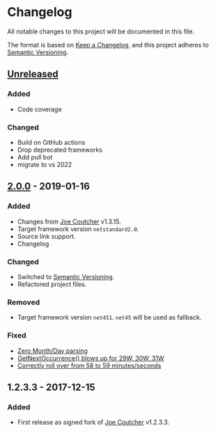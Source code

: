 # Changelog
All notable changes to this project will be documented in this file.

The format is based on [Keep a Changelog](https://keepachangelog.com/en/1.0.0/),
and this project adheres to [Semantic Versioning](https://semver.org/spec/v2.0.0.html).

## [Unreleased]

### Added
- Code coverage

### Changed
- Build on GitHub actions
- Drop deprecated frameworks
- Add pull bot
- migrate to vs 2022


## [2.0.0] - 2019-01-16
### Added
- Changes from [Joe Coutcher](https://github.com/jcoutch/NCrontab-Advanced) v1.3.15.
- Target framework version `netstandard2.0`.
- Source link support.
- Changelog

### Changed
- Switched to [Semantic Versioning](https://semver.org/spec/v2.0.0.html).
- Refactored project files.

### Removed
- Target framework version `net451`. `net45` will be used as fallback.

### Fixed
- [Zero Month/Day parsing](https://github.com/jcoutch/NCrontab-Advanced#11)
- [GetNextOccurrence() blows up for 29W, 30W, 31W](https://github.com/jcoutch/NCrontab-Advanced#12)
- [Correctly roll over from 58 to 59 minutes/seconds](https://github.com/jcoutch/NCrontab-Advanced#14)

## 1.2.3.3 - 2017-12-15
### Added
- First release as signed fork of [Joe Coutcher](https://github.com/jcoutch/NCrontab-Advanced) v1.2.3.3.


[Unreleased]: https://github.com/visualon/NCrontab-Advanced/compare/v2.0.0...HEAD
[2.0.0]: https://github.com/visualon/NCrontab-Advanced/compare/v1.2.3.3...v2.0.0
